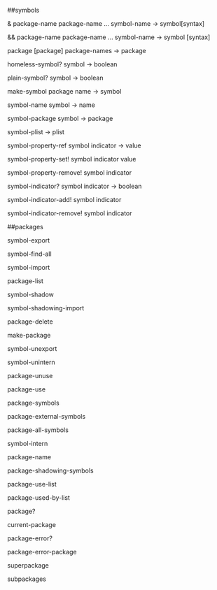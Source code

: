 
##symbols

& package-name package-name ... symbol-name -> symbol[syntax]

&& package-name package-name ... symbol-name -> symbol [syntax]

package [package] package-names -> package

homeless-symbol? symbol -> boolean

plain-symbol? symbol -> boolean

make-symbol package name -> symbol

symbol-name symbol -> name

symbol-package symbol -> package

symbol-plist -> plist

symbol-property-ref symbol indicator -> value

symbol-property-set! symbol indicator value

symbol-property-remove! symbol indicator

symbol-indicator? symbol indicator -> boolean

symbol-indicator-add! symbol indicator

symbol-indicator-remove! symbol indicator

##packages

symbol-export

symbol-find-all

symbol-import

package-list

symbol-shadow

symbol-shadowing-import

package-delete

make-package

symbol-unexport

symbol-unintern

package-unuse

package-use

package-symbols

package-external-symbols

package-all-symbols

symbol-intern

package-name

package-shadowing-symbols

package-use-list

package-used-by-list

package?

current-package

package-error?

package-error-package

superpackage

subpackages

